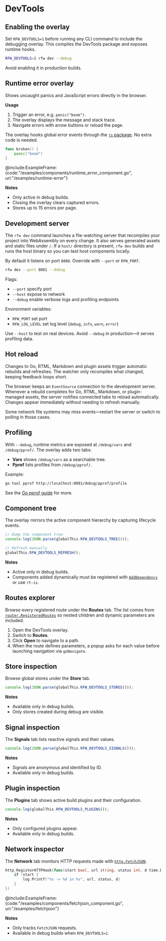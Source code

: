# DevTools

## Enabling the overlay

Set `RFW_DEVTOOLS=1` before running any CLI command to include the debugging overlay. This compiles the DevTools package and exposes runtime hooks.

```bash
RFW_DEVTOOLS=1 rfw dev --debug
```

Avoid enabling it in production builds.

## Runtime error overlay

Shows uncaught panics and JavaScript errors directly in the browser.

**Usage**

1. Trigger an error, e.g. `panic("boom")`.
2. The overlay displays the message and stack trace.
3. Navigate errors with arrow buttons or reload the page.

The overlay hooks global error events through the [`js` package](../api/js). No extra code is needed.

```go
func broken() {
    panic("boom")
}
```

@include\:ExampleFrame:{code:"/examples/components/runtime\_error\_component.go", uri:"/examples/runtime-error"}

**Notes**

* Only active in debug builds.
* Closing the overlay clears captured errors.
* Stores up to 15 errors per page.

## Development server

The `rfw dev` command launches a file-watching server that recompiles your project into WebAssembly on every change. It also serves generated assets and static files under `/`. If a `host/` directory is present, `rfw dev` builds and runs the host binary so you can test host components locally.

By default it listens on port `8080`. Override with `--port` or `RFW_PORT`.

```bash
rfw dev --port 8081 --debug
```

Flags:

* `--port` specify port
* `--host` expose to network
* `--debug` enable verbose logs and profiling endpoints

Environment variables:

* `RFW_PORT` set port
* `RFW_LOG_LEVEL` set log level (`debug`, `info`, `warn`, `error`)

Use `--host` to test on real devices. Avoid `--debug` in production—it serves profiling data.

## Hot reload

Changes to Go, RTML, Markdown and plugin assets trigger automatic rebuilds and refreshes. The watcher only recompiles what changed, keeping feedback loops short.

The browser keeps an `EventSource` connection to the development server. Whenever a rebuild completes for Go, RTML, Markdown, or plugin-managed assets, the server notifies connected tabs to reload automatically. Changes appear immediately without needing to refresh manually.

Some network file systems may miss events—restart the server or switch to polling in those cases.

## Profiling

With `--debug`, runtime metrics are exposed at `/debug/vars` and `/debug/pprof/`. The overlay adds two tabs:

* **Vars** shows `/debug/vars` as a searchable tree.
* **Pprof** lists profiles from `/debug/pprof/`.

Example:

```bash
go tool pprof http://localhost:8081/debug/pprof/profile
```

See the [Go pprof guide](https://pkg.go.dev/net/http/pprof) for more.

## Component tree

The overlay mirrors the active component hierarchy by capturing lifecycle events.

```js
// Dump the component tree
console.log(JSON.parse(globalThis.RFW_DEVTOOLS_TREE()));

// Refresh manually
globalThis.RFW_DEVTOOLS_REFRESH();
```

**Notes**

* Active only in debug builds.
* Components added dynamically must be registered with [`AddDependency`](../api/core#dependency-injection) or use `rt-is`.

## Routes explorer

Browse every registered route under the **Routes** tab. The list comes from [`router.RegisteredRoutes`](../api/router#router) so nested children and dynamic parameters are included.

1. Open the DevTools overlay.
2. Switch to **Routes**.
3. Click **Open** to navigate to a path.
4. When the route defines parameters, a popup asks for each value before launching navigation via `goNavigate`.

## Store inspection

Browse global stores under the **Store** tab.

```js
console.log(JSON.parse(globalThis.RFW_DEVTOOLS_STORES()));
```

**Notes**

* Available only in debug builds.
* Only stores created during debug are visible.

## Signal inspection

The **Signals** tab lists reactive signals and their values.

```js
console.log(JSON.parse(globalThis.RFW_DEVTOOLS_SIGNALS()));
```

**Notes**

* Signals are anonymous and identified by ID.
* Available only in debug builds.

## Plugin inspection

The **Plugins** tab shows active build plugins and their configuration.

```js
console.log(globalThis.RFW_DEVTOOLS_PLUGINS());
```

**Notes**

* Only configured plugins appear.
* Available only in debug builds.

## Network inspector

The **Network** tab monitors HTTP requests made with [`http.FetchJSON`](../api/http).

```go
http.RegisterHTTPHook(func(start bool, url string, status int, d time.Duration) {
    if !start {
        log.Printf("%s -> %d in %v", url, status, d)
    }
})
```

@include\:ExampleFrame:{code:"/examples/components/fetchjson\_component.go", uri:"/examples/fetchjson"}

**Notes**

* Only tracks `FetchJSON` requests.
* Available in debug builds when `RFW_DEVTOOLS=1`.
